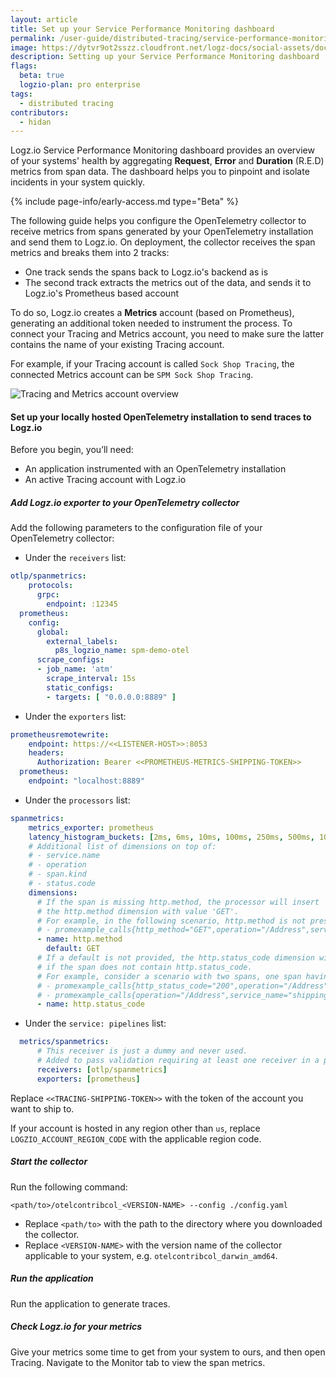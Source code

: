 ```yaml
---
layout: article
title: Set up your Service Performance Monitoring dashboard
permalink: /user-guide/distributed-tracing/service-performance-monitoring-setup
image: https://dytvr9ot2sszz.cloudfront.net/logz-docs/social-assets/docs-social.jpg
description: Setting up your Service Performance Monitoring dashboard
flags:
  beta: true
  logzio-plan: pro enterprise
tags: 
  - distributed tracing
contributors:
  - hidan
---
```


Logz.io Service Performance Monitoring dashboard provides an overview of your systems' health by aggregating **Request**, **Error** and **Duration** (R.E.D) metrics from span data. The dashboard helps you to pinpoint and isolate incidents in your system quickly.

{% include page-info/early-access.md type="Beta" %}


The following guide helps you configure the OpenTelemetry collector to receive metrics from spans generated by your OpenTelemetry installation and send them to Logz.io. On deployment, the collector receives the span metrics and breaks them into 2 tracks:

* One track sends the spans back to Logz.io's backend as is
* The second track extracts the metrics out of the data, and sends it to Logz.io's Prometheus based account

To do so, Logz.io creates a **Metrics** account (based on Prometheus), generating an additional token needed to instrument the process. To connect your Tracing and Metrics account, you need to make sure the latter contains the name of your existing Tracing account. 

For example, if your Tracing account is called `Sock Shop Tracing`, the connected Metrics account can be `SPM Sock Shop Tracing`. 

![Tracing and Metrics account overview](https://dytvr9ot2sszz.cloudfront.net/logz-docs/distributed-tracing/tracing-and-metrics-accounts.png)


<div class="tasklist">

#### Set up your locally hosted OpenTelemetry installation to send traces to Logz.io

Before you begin, you’ll need:

* An application instrumented with an OpenTelemetry installation
* An active Tracing account with Logz.io

##### Add Logz.io exporter to your OpenTelemetry collector
Add the following parameters to the configuration file of your OpenTelemetry collector:

* Under the `receivers` list:

```yaml
otlp/spanmetrics:
    protocols:
      grpc:
        endpoint: :12345
  prometheus:
    config:
      global:
        external_labels:
          p8s_logzio_name: spm-demo-otel
      scrape_configs: 
      - job_name: 'atm'
        scrape_interval: 15s
        static_configs:
        - targets: [ "0.0.0.0:8889" ]
```

* Under the `exporters` list:

```yaml
prometheusremotewrite:
    endpoint: https://<<LISTENER-HOST>>:8053
    headers:
      Authorization: Bearer <<PROMETHEUS-METRICS-SHIPPING-TOKEN>>
  prometheus:
    endpoint: "localhost:8889"
```

* Under the `processors` list:

```yaml
spanmetrics:
    metrics_exporter: prometheus
    latency_histogram_buckets: [2ms, 6ms, 10ms, 100ms, 250ms, 500ms, 1000ms, 10000ms, 100000ms, 1000000ms]
    # Additional list of dimensions on top of:
    # - service.name
    # - operation
    # - span.kind
    # - status.code
    dimensions:
      # If the span is missing http.method, the processor will insert
      # the http.method dimension with value 'GET'.
      # For example, in the following scenario, http.method is not present in a span and so will be added as a dimension to the metric with value "GET":
      # - promexample_calls{http_method="GET",operation="/Address",service_name="shippingservice", span_kind="SPAN_KIND_SERVER",status_code="STATUS_CODE_UNSET"} 1
      - name: http.method
        default: GET
      # If a default is not provided, the http.status_code dimension will be omitted
      # if the span does not contain http.status_code.
      # For example, consider a scenario with two spans, one span having http.status_code=200 and another missing http.status_code. Two metrics would result with this configuration, one with the http_status_code omitted and the other included:
      # - promexample_calls{http_status_code="200",operation="/Address",service_name="shippingservice", span_kind="SPAN_KIND_SERVER",status_code="STATUS_CODE_UNSET"} 1
      # - promexample_calls{operation="/Address",service_name="shippingservice", span_kind="SPAN_KIND_SERVER",status_code="STATUS_CODE_UNSET"} 1
      - name: http.status_code
```

* Under the `service: pipelines` list:

```yaml
  metrics/spanmetrics:
      # This receiver is just a dummy and never used.
      # Added to pass validation requiring at least one receiver in a pipeline.
      receivers: [otlp/spanmetrics]
      exporters: [prometheus]
```

Replace `<<TRACING-SHIPPING-TOKEN>>` with the token of the account you want to ship to.

If your account is hosted in any region other than `us`, replace `LOGZIO_ACCOUNT_REGION_CODE` with the applicable region code.

##### Start the collector

Run the following command:

`<path/to>/otelcontribcol_<VERSION-NAME> --config ./config.yaml`

* Replace `<path/to>` with the path to the directory where you downloaded the collector.
* Replace `<VERSION-NAME>` with the version name of the collector applicable to your system, e.g. `otelcontribcol_darwin_amd64`.

##### Run the application

Run the application to generate traces.

##### Check Logz.io for your metrics

Give your metrics some time to get from your system to ours, and then open Tracing. Navigate to the Monitor tab to view the span metrics.



<!--
#### To generate a Service Performance Monitoring dashboard: 
{:.no_toc}  



##### Create a Metrics account

_You must have admin permissions for the Logz.io account to view and edit the **Manage accounts** page._

1. Navigate to **Tracing** > <a href="https://app.logz.io/#/dashboard/settings/manage-accounts" target ="_blank"> **Manage accounts** > **Get my Metrics account**.
3. Choose a name for your account. The new Metrics account name **must contain** your Tracing account name.
4. Pick your preferred number of unique metrics and **Create** the account.
3. Copy the new Metrics account token.

![Account management screen](https://dytvr9ot2sszz.cloudfront.net/logz-docs/distributed-tracing/manage-accounts-metrics-creation.png)


##### Install and run the Span Metrics Processor

Logz.io captures end-to-end distributed transactions from your applications and infrastructure with trace spans sent via the Spanmetrics OpenTelemetry collector, which you install inside your environment.

The Span Metrics Processor processes spans on the go, emitting R.E.D metrics at configurable time intervals.

[This link takes you to the OpenTelemetry installation.](https://app.logz.io/#/dashboard/send-your-data/tracing-sources/opentelemetry) 
The information is also available in the **Logz.io Docs**, in [**Ship your data > OpenTelemetry installation**](https://docs.logz.io/shipping/tracing-sources/opentelemetry.html).

To configure your spanmetrics processor, make sure you use your **Metrics** account token, name and region.


```yaml
receivers:
  jaeger:
    protocols:
      grpc:
      thrift_binary:
      thrift_compact:
      thrift_http:
​
  otlp/spanmetrics:
    protocols:
      grpc:
        endpoint: :12345
  otlp:
    protocols:
      grpc:
        endpoint: :4317
  prometheus:
    config:
      global:
        external_labels:
          p8s_logzio_name: # Enter chosen name
      scrape_configs: 
      - job_name: '' # Enter job name
        scrape_interval: 15s
        static_configs:
        - targets: [ "0.0.0.0:8889" ]
​
exporters:
  logzio:
    account_token: " " # Enter your account token
    region: "us" # Enter your region
  prometheusremotewrite:
    endpoint: https://listener-us.logz.io:8053
    headers:
      Authorization: Bearer duwFfWzoOBTUgavSxtAacNWwXbwgPcnx
  prometheus:
    endpoint: "localhost:8889"
  logging:
​
processors:
  batch:
  spanmetrics:
    metrics_exporter: prometheus
    latency_histogram_buckets: [2ms, 6ms, 10ms, 100ms, 250ms, 500ms, 1000ms, 10000ms, 100000ms, 1000000ms]
    # Additional list of dimensions on top of:
    # - service.name
    # - operation
    # - span.kind
    # - status.code
    dimensions:
      # If the span is missing http.method, the processor will insert
      # the http.method dimension with value 'GET'.
      # For example, in the following scenario, http.method is not present in a span and so will be added as a dimension to the metric with value "GET":
      # - promexample_calls{http_method="GET",operation="/Address",service_name="shippingservice", span_kind="SPAN_KIND_SERVER",status_code="STATUS_CODE_UNSET"} 1
      - name: http.method
        default: GET
      # If a default is not provided, the http.status_code dimension will be omitted
      # if the span does not contain http.status_code.
      # For example, consider a scenario with two spans, one span having http.status_code=200 and another missing http.status_code. Two metrics would result with this configuration, one with the http_status_code omitted and the other included:
      # - promexample_calls{http_status_code="200",operation="/Address",service_name="shippingservice", span_kind="SPAN_KIND_SERVER",status_code="STATUS_CODE_UNSET"} 1
      # - promexample_calls{operation="/Address",service_name="shippingservice",span_kind="SPAN_KIND_SERVER", status_code="STATUS_CODE_UNSET"} 1
      - name: http.status_code    
​
extensions:
  pprof:
    endpoint: :1777
  zpages:
    endpoint: :55679
  health_check:
​
service:
  extensions: [health_check, pprof, zpages]
  pipelines:
    traces:
      receivers: [jaeger]
      processors: [spanmetrics,batch]
      exporters: [logzio]
    metrics/spanmetrics:
      # This receiver is just a dummy and never used.
      # Added to pass validation requiring at least one receiver in a pipeline.
      receivers: [otlp/spanmetrics]
      exporters: [prometheus]
    metrics:
      receivers: [otlp,prometheus]
      exporters: [logging,prometheusremotewrite]      
  telemetry:
    logs:
      level: "error"
````

<!--
The OpenTelemetry repository offers configuration examples, such as:

* [Exporter not found](https://github.com/open-telemetry/opentelemetry-collector-contrib/blob/main/processor/spanmetricsprocessor/testdata/config-exporter-not-found.yaml) - Where the configured 'metrics_exporter' within spanprocessor, cannot be found in any pipeline, leading to a config validation error
* [3-pipeline configuration](https://github.com/open-telemetry/opentelemetry-collector-contrib/blob/main/processor/spanmetricsprocessor/testdata/config-3-pipelines.yaml) - When a user wishes to perform further processing of aggregated span metrics prior to exporting (traces -> metrics-proxy-pipeline -> metrics)
* [And more](https://github.com/open-telemetry/opentelemetry-collector-contrib/tree/main/processor/spanmetricsprocessor/testdata)
-->
<!--
##### View your Service Performance Monitoring dashboard

Once you've finished the setup, the new dashboard will be available under your Tracing account. To view it, navigate to the [Tracing account](https://app.logz.io/#/dashboard/jaeger/monitoring), and click on the **Monitoring** tab:

![Service Performance Monitoring dashboard](https://dytvr9ot2sszz.cloudfront.net/logz-docs/distributed-tracing/spm-main-dashboard.png)

The dashboard includes a breakdown of R.E.D data (Requests, Errors and Delay) based on the operations running inside the chosen service.

To learn more about the Service Performance Monitoring dashboard, what it includes and how you can utilize it, **[check out our detailed overview](https://docs.logz.io/user-guide/distributed-tracing/service-performance-monitoring#service-performance-monitoring-dashboard)**.
-->
</div>